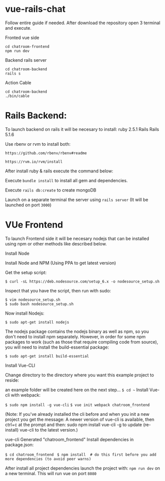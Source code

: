 # vue-rails-chat
  Follow entire guide if needed. After download the repository open 3 terminal and execute.

Fronted vue side
```
cd chatroom-frontend
npm run dev   
```
Backend rails server
```
cd chatroom-backend
rails s
```

Action Cable
```
cd chatroom-backend
./bin/cable
```
# Rails Backend:
To launch backend on rails it will be necesary to install:
ruby 2.5.1
Rails Rails 5.1.6

Use rbenv or rvm to install both:

`https://github.com/rbenv/rbenv#readme`

`https://rvm.io/rvm/install`

After install ruby & rails execute the command below:

Execute `bundle install` to install all gem and dependencies.

Execute `rails db:create` to create mongoDB

Launch on a separate terminal the server using `rails server` (It will be launched on port `3000`)


# VUe Frontend
To launch Frontend side it will be necesary nodejs that can be installed using npm or other methods like described below.

Install Node

Install Node and NPM (Using PPA to get latest version)

Get the setup script:

```$ cd ~
$ curl -sL https://deb.nodesource.com/setup_6.x -o nodesource_setup.sh
```
Inspect that you have the script, then run with sudo:
```
$ vim nodesource_setup.sh
$ sudo bash nodesource_setup.sh
```
Now install Nodejs:

```
$ sudo apt-get install nodejs
```
The nodejs package contains the nodejs binary as well as npm, so you don't need to install npm separately. However, in order for some npm packages to work (such as those that require compiling code from source), you will need to install the build-essential package:

```$ sudo apt-get install build-essential```

Install Vue-CLI

Change directory to the directory where you want this example project to reside:

an example folder will be created here on the next step...
```$ cd ~```
Install Vue-cli with webpack:

```$ sudo npm install -g vue-cli```
```$ vue init webpack chatroom_frontend```

(Note: If you've already installed the cli before and when you init a new project you get the message: A newer version of vue-cli is available, then ctrl+c at the prompt and then: sudo npm install vue-cli -g to update (re-install) vue-cli to the latest version.)

vue-cli Generated "chatroom_frontend"
Install dependencies in package.json:

```$ cd chatroom_frontend ```
```$ npm install  # do this first before you add more dependencies (to avoid peer warns)```

After install all project dependencies launch the project with:
```npm run dev``` on a new terminal. This will run vue on port `8080`

